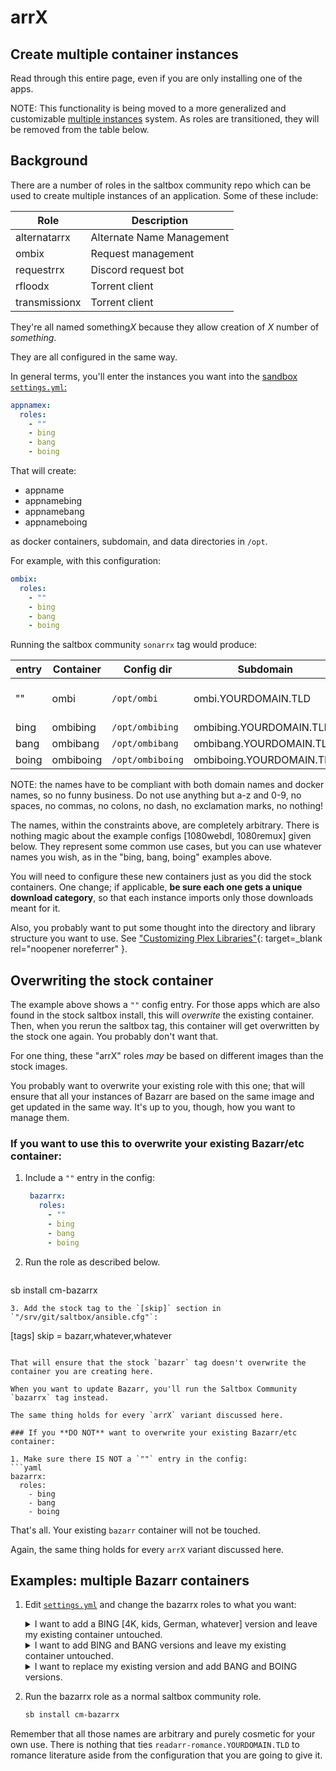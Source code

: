 # arr**X**

## Create multiple container instances

Read through this entire page, even if you are only installing one of the apps.

NOTE:
This functionality is being moved to a more generalized and customizable [multiple instances](../../reference/multiple-instances.md) system.  As roles are transitioned, they will be removed from the table below.

## Background

There are a number of roles in the saltbox community repo which can be used to create multiple instances of an application.  Some of these include:

| Role          | Description                         |
| ------------- | ----------------------------------- |
| alternatarrx  | Alternate Name Management           |
| ombix         | Request management                  |
| requestrrx    | Discord request bot                 |
| rfloodx       | Torrent client                      |
| transmissionx | Torrent client                      |

They're all named something*X* because they allow creation of *X* number of *something*.

They are all configured in the same way.

In general terms, you'll enter the instances you want into the [sandbox `settings.yml`:](../../sandbox/settings)

```yaml
appnamex:
  roles:
    - ""
    - bing
    - bang
    - boing
```

That will create:<br/>

- appname
- appnamebing
- appnamebang
- appnameboing

as docker containers, subdomain, and data directories in `/opt`.

For example, with this configuration:

```yaml
ombix:
  roles:
    - ""
    - bing
    - bang
    - boing
```

Running the saltbox community `sonarrx` tag would produce:

| entry         | Container  | Config dir       | Subdomain                  | Note                         |
| ------------- | ---------- | ---------------- | -------------------------- | ---------------------------- |
| ""            | ombi       | `/opt/ombi`      | ombi.YOURDOMAIN.TLD        | Replaces the stock container |
| bing          | ombibing   | `/opt/ombibing`  | ombibing.YOURDOMAIN.TLD    |                              |
| bang          | ombibang   | `/opt/ombibang`  | ombibang.YOURDOMAIN.TLD    |                              |
| boing         | ombiboing  | `/opt/ombiboing` | ombiboing.YOURDOMAIN.TLD   |                              |

NOTE: the names have to be compliant with both domain names and docker names, so no funny business. Do not use anything but a-z and 0-9, no spaces, no commas, no colons, no dash, no exclamation marks, no nothing!

The names, within the constraints above, are completely arbitrary.  There is nothing magic about the example configs [1080webdl, 1080remux] given below.  They represent some common use cases, but you can use whatever names you wish, as in the "bing, bang, boing" examples above.

You will need to configure these new containers just as you did the stock containers.  One change; if applicable, **be sure each one gets a unique download category**, so that each instance imports only those downloads meant for it.

Also, you probably want to put some thought into the directory and library structure you want to use.  See ["Customizing Plex Libraries"](https://github.com/Cloudbox/Cloudbox/wiki/Customizing-Plex-Libraries){: target=_blank rel="noopener noreferrer" }.

## Overwriting the stock container

The example above shows a `""` config entry.  For those apps which are also found in the stock saltbox install, this will *overwrite* the existing container.  Then, when you rerun the saltbox tag, this container will get overwritten by the stock one again.  You probably don't want that.

For one thing, these "arrX" roles _may_ be based on different images than the stock images.

You probably want to overwrite your existing role with this one; that will ensure that all your instances of Bazarr are based on the same image and get updated in the same way.  It's up to you, though, how you want to manage them.

### If you want to use this to overwrite your existing Bazarr/etc container:

1. Include a `""` entry in the config:
   ```yaml
    bazarrx:
      roles:
        - ""
        - bing
        - bang
        - boing
   ```
2. Run the role as described below.
   ```bash
  sb install cm-bazarrx
   ```
3. Add the stock tag to the `[skip]` section in `"/srv/git/saltbox/ansible.cfg"`:
   ```
   [tags]
   skip = bazarr,whatever,whatever
   ```

That will ensure that the stock `bazarr` tag doesn't overwrite the container you are creating here.

When you want to update Bazarr, you'll run the Saltbox Community `bazarrx` tag instead.

The same thing holds for every `arrX` variant discussed here.

### If you **DO NOT** want to overwrite your existing Bazarr/etc container:

1. Make sure there IS NOT a `""` entry in the config:
   ```yaml
   bazarrx:
     roles:
       - bing
       - bang
       - boing

   ```

That's all.  Your existing `bazarr` container will not be touched.

Again, the same thing holds for every `arrX` variant discussed here.

## Examples: multiple Bazarr containers

1. Edit [`settings.yml`](../../community/settings.md) and change the bazarrx roles to what you want:

   <details>
     <summary>I want to add a BING [4K, kids, German, whatever] version and leave my existing container untouched.</summary>
     <br />

   ```yaml
   bazarrx:
     roles:
       - BING
   ```
   </details>

   <details>
     <summary>I want to add BING and BANG versions and leave my existing container untouched.</summary>
     <br />

   ```yaml
   bazarrx:
     roles:
       - BING
       - BANG
   ```
   </details>

   <details>
     <summary>I want to replace my existing version and add BANG and BOING versions.</summary>
     <br />

   ```yaml
   bazarrx:
     roles:
       - ""
       - BANG
       - BOING
   ```
   **Refer to the notes above about overwriting the default container.**

   </details>

1. Run the bazarrx role as a normal saltbox community role.

   ```bash
   sb install cm-bazarrx
   ```

Remember that all those names are arbitrary and purely cosmetic for your own use.  There is nothing that ties `readarr-romance.YOURDOMAIN.TLD` to romance literature aside from the configuration that you are going to give it.
